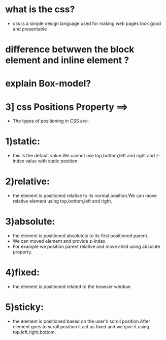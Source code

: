 
 # what is the css?
 - css is a simple design language used for making web pages look good and presentable 


#  difference betwwen the block element and inline element ?
# explain Box-model?



 # 3] css Positions Property  ==>
 - The types of positioning in CSS are-
# 1)static:
-  this is the default value.We cannot use top,bottom,left and right and
z-index value with static position.

# 2)relative: 
- the element is positioned relative to its normal position.We can 
move relative element using top,bottom,left and right.

# 3)absolute: 
- the element is positioned absolutely to its first positioned parent.
- We can moved element and provide z-index. 
- For example we position parent relative and move child using absolute property.

# 4)fixed: 
- the element is positioned related to the browser window.

# 5)sticky: 

- the element is positioned based on the user's scroll position.After
element goes to scroll position it act as fixed and we give it using top,left,right,bottom.


